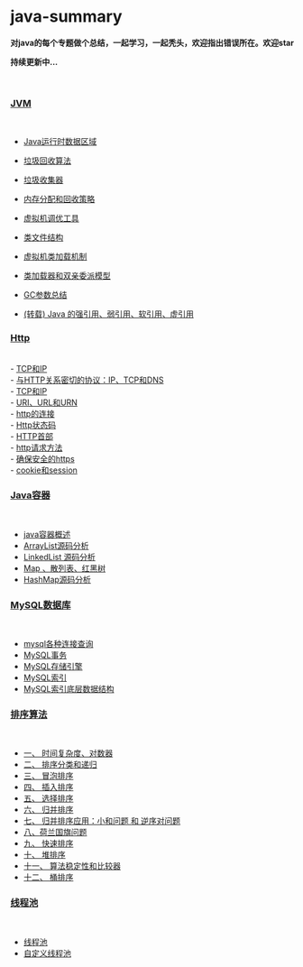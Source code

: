 # java-summary
**对java的每个专题做个总结，一起学习，一起秃头，欢迎指出错误所在。欢迎star**

**持续更新中...**

<br>





<h3><a href="https://github.com/wenhuohuo/java-summary/tree/master/docs/java-jvm">JVM</a></h3><br>

- <a href="https://github.com/wenhuohuo/java-summary/blob/master/docs/java-jvm/1.%20Java%E8%BF%90%E8%A1%8C%E6%97%B6%E6%95%B0%E6%8D%AE%E5%8C%BA%E5%9F%9F.md">Java运行时数据区域</a><br>

- <a href="https://github.com/wenhuohuo/java-summary/blob/master/docs/java-jvm/2.%20%E5%9E%83%E5%9C%BE%E5%9B%9E%E6%94%B6%E7%AE%97%E6%B3%95.md">垃圾回收算法</a><br>

- <a href="https://github.com/wenhuohuo/java-summary/blob/master/docs/java-jvm/3.%20%E5%9E%83%E5%9C%BE%E6%94%B6%E9%9B%86%E5%99%A8.md">垃圾收集器</a><br>

- <a href="https://github.com/wenhuohuo/java-summary/blob/master/docs/java-jvm/4.%20%E5%86%85%E5%AD%98%E5%88%86%E9%85%8D%E5%92%8C%E5%9B%9E%E6%94%B6%E7%AD%96%E7%95%A5.md">内存分配和回收策略</a><br>

- <a href="https://github.com/wenhuohuo/java-summary/blob/master/docs/java-jvm/6.%20%E8%99%9A%E6%8B%9F%E6%9C%BA%E5%B7%A5%E5%85%B7.md">虚拟机调优工具</a><br>

- <a href="https://github.com/wenhuohuo/java-summary/blob/master/docs/java-jvm/7.%20class%E6%96%87%E4%BB%B6%E7%BB%93%E6%9E%84.md">类文件结构</a><br>

- <a href="https://github.com/wenhuohuo/java-summary/blob/master/docs/java-jvm/9.%20%E8%99%9A%E6%8B%9F%E6%9C%BA%E7%B1%BB%E5%8A%A0%E8%BD%BD%E6%9C%BA%E5%88%B6.md">虚拟机类加载机制</a><br>

- <a href="https://github.com/wenhuohuo/java-summary/blob/master/docs/java-jvm/10.%20%E7%B1%BB%E5%8A%A0%E8%BD%BD%E5%99%A8%E5%92%8C%E5%8F%8C%E4%BA%B2%E5%A7%94%E6%B4%BE%E6%A8%A1%E5%9E%8B.md">类加载器和双亲委派模型</a><br>

- <a href="https://github.com/wenhuohuo/java-summary/blob/master/docs/java-jvm/12.%20GC%E5%8F%82%E6%95%B0%E6%80%BB%E7%BB%93.md">GC参数总结</a><br>

- <a href="https://github.com/wenhuohuo/java-summary/blob/master/docs/java-jvm/20.%20(%E8%BD%AC%E8%BD%BD)%20Java%20%E7%9A%84%E5%BC%BA%E5%BC%95%E7%94%A8%E3%80%81%E5%BC%B1%E5%BC%95%E7%94%A8%E3%80%81%E8%BD%AF%E5%BC%95%E7%94%A8%E3%80%81%E8%99%9A%E5%BC%95%E7%94%A8.md">(转载) Java 的强引用、弱引用、软引用、虚引用</a><br>

  





<h3><a href="https://github.com/wenhuohuo/java-summary/tree/master/docs/http">Http</a></h3><br>
- <a href="https://github.com/wenhuohuo/java-summary/blob/master/docs/http/1.TCP%E5%92%8CIP.md">TCP和IP</a><br>
- <a href="https://github.com/wenhuohuo/java-summary/blob/master/docs/http/2.%E4%B8%8EHTTP%E5%85%B3%E7%B3%BB%E5%AF%86%E5%88%87%E7%9A%84%E5%8D%8F%E8%AE%AE%EF%BC%9AIP%E3%80%81TCP%E5%92%8CDNS.md">与HTTP关系密切的协议：IP、TCP和DNS</a><br>
- <a href="https://github.com/wenhuohuo/java-summary/blob/master/docs/http/3.URI%20%E3%80%81URL%E3%80%81URN.md">TCP和IP</a><br>
- <a href="https://github.com/wenhuohuo/java-summary/blob/master/docs/http/1.TCP%E5%92%8CIP.md">URI、URL和URN</a><br>
- <a href="https://github.com/wenhuohuo/java-summary/blob/master/docs/http/4.http%E7%9A%84%E8%BF%9E%E6%8E%A5.md">http的连接</a><br>
- <a href="https://github.com/wenhuohuo/java-summary/blob/master/docs/http/6.Http%E9%A6%96%E9%83%A8.md">Http状态码</a><br>
- <a href="https://github.com/wenhuohuo/java-summary/blob/master/docs/http/1.TCP%E5%92%8CIP.md">HTTP首部</a><br>
- <a href="https://github.com/wenhuohuo/java-summary/blob/master/docs/http/7.http%E7%9A%84%E8%AF%B7%E6%B1%82%E6%96%B9%E6%B3%95.md">http请求方法</a><br>
- <a href="https://github.com/wenhuohuo/java-summary/blob/master/docs/http/8.%E7%A1%AE%E4%BF%9D%E5%AE%89%E5%85%A8%E7%9A%84https.md">确保安全的https</a><br>
- <a href="https://github.com/wenhuohuo/java-summary/blob/master/docs/http/20.Cookie%E5%92%8CSession.md">cookie和session
  </a><br>



<h3><a href="https://github.com/wenhuohuo/java-summary/tree/master/docs/java-%E5%AE%B9%E5%99%A8">Java容器</a></h3><br>

- <a href="https://github.com/wenhuohuo/java-summary/blob/master/docs/java-%E5%AE%B9%E5%99%A8/%E4%B8%80%E3%80%81java%E5%AE%B9%E5%99%A8%E6%A6%82%E8%BF%B0.md">java容器概述
  </a><br>
- <a href="https://github.com/wenhuohuo/java-summary/blob/master/docs/java-%E5%AE%B9%E5%99%A8/%E4%BA%8C%E3%80%81%20ArrayList%E6%BA%90%E7%A0%81%E5%88%86%E6%9E%90.md">ArrayList源码分析
  </a><br>
- <a href="https://github.com/wenhuohuo/java-summary/blob/master/docs/java-%E5%AE%B9%E5%99%A8/%E4%B8%89%E3%80%81LinkedList%20%E6%BA%90%E7%A0%81%E5%88%86%E6%9E%90.md">LinkedList 源码分析
  </a><br>
- <a href="https://github.com/wenhuohuo/java-summary/blob/master/docs/java-%E5%AE%B9%E5%99%A8/%E5%9B%9B%E3%80%81Map-%E6%95%A3%E5%88%97%E8%A1%A8-%E7%BA%A2%E9%BB%91%E6%A0%91%E6%A6%82%E8%BF%B0.md">Map 、散列表、红黑树
  </a><br>
- <a href="https://github.com/wenhuohuo/java-summary/blob/master/docs/java-%E5%AE%B9%E5%99%A8/%E4%BA%94%E3%80%81HashMap%E6%BA%90%E7%A0%81%E5%88%86%E6%9E%90.md">HashMap源码分析
  </a><br>







<h3><a href="https://github.com/wenhuohuo/java-summary/tree/master/docs/mysql">MySQL数据库</a></h3><br>

- <a href="https://github.com/wenhuohuo/java-summary/blob/master/docs/mysql/mysql%E5%90%84%E7%A7%8D%E8%BF%9E%E6%8E%A5%E6%9F%A5%E8%AF%A2.md">mysql各种连接查询</a><br>
- <a href="https://github.com/wenhuohuo/java-summary/blob/master/docs/mysql/MySQL%E4%BA%8B%E5%8A%A1.md">MySQL事务
  </a><br>
- <a href="https://github.com/wenhuohuo/java-summary/blob/master/docs/mysql/MySQL%E5%BC%95%E6%93%8E.md">MySQL存储引擎
  </a><br>
- <a href="https://github.com/wenhuohuo/java-summary/blob/master/docs/mysql/MySQL%E7%B4%A2%E5%BC%95.md">MySQL索引</a><br>
- <a href="https://github.com/wenhuohuo/java-summary/blob/master/docs/mysql/MySQL%E7%B4%A2%E5%BC%95%E5%BA%95%E5%B1%82%E6%95%B0%E6%8D%AE%E7%BB%93%E6%9E%84.md">MySQL索引底层数据结构
  </a><br>









<h3><a href="https://github.com/wenhuohuo/java-summary/tree/master/docs/%E6%8E%92%E5%BA%8F%E7%AE%97%E6%B3%95">排序算法</a></h3><br>

- <a href="https://github.com/wenhuohuo/java-summary/blob/master/docs/%E6%8E%92%E5%BA%8F%E7%AE%97%E6%B3%95/%E4%B8%80%E3%80%81%20%E6%97%B6%E9%97%B4%E5%A4%8D%E6%9D%82%E5%BA%A6%E5%92%8C%E5%AF%B9%E6%95%B0%E5%99%A8.md">一、 时间复杂度、对数器</a><br>
- <a href="https://github.com/wenhuohuo/java-summary/blob/master/docs/%E6%8E%92%E5%BA%8F%E7%AE%97%E6%B3%95/%E4%BA%8C%E3%80%81%20%E6%8E%92%E5%BA%8F%E5%88%86%E7%B1%BB%E5%92%8C%E9%80%92%E5%BD%92.md">二、 排序分类和递归</a><br>
- <a href="https://github.com/wenhuohuo/java-summary/blob/master/docs/%E6%8E%92%E5%BA%8F%E7%AE%97%E6%B3%95/%E4%B8%89%E3%80%81%20%E5%86%92%E6%B3%A1%E6%8E%92%E5%BA%8F.md">三、 冒泡排序
  </a><br>
- <a href="https://github.com/wenhuohuo/java-summary/blob/master/docs/%E6%8E%92%E5%BA%8F%E7%AE%97%E6%B3%95/%E5%9B%9B%E3%80%81%20%E6%8F%92%E5%85%A5%E6%8E%92%E5%BA%8F.md">四、 插入排序</a><br>
- <a href="https://github.com/wenhuohuo/java-summary/blob/master/docs/%E6%8E%92%E5%BA%8F%E7%AE%97%E6%B3%95/%E4%BA%94%E3%80%81%20%E9%80%89%E6%8B%A9%E6%8E%92%E5%BA%8F.md">五、 选择排序
  </a><br>
- <a href="https://github.com/wenhuohuo/java-summary/blob/master/docs/%E6%8E%92%E5%BA%8F%E7%AE%97%E6%B3%95/%E5%85%AD%E3%80%81%20%E5%BD%92%E5%B9%B6%E6%8E%92%E5%BA%8F.md">六、 归并排序</a><br>
- <a href="https://github.com/wenhuohuo/java-summary/blob/master/docs/%E6%8E%92%E5%BA%8F%E7%AE%97%E6%B3%95/%E4%B8%83%E3%80%81%20%E5%BD%92%E5%B9%B6%E6%8E%92%E5%BA%8F%E5%BA%94%E7%94%A8%EF%BC%9A%E5%B0%8F%E5%92%8C%E9%97%AE%E9%A2%98%20%E5%92%8C%20%E9%80%86%E5%BA%8F%E5%AF%B9%E9%97%AE%E9%A2%98.md">七、 归并排序应用：小和问题 和 逆序对问题</a><br>
- <a href="https://github.com/wenhuohuo/java-summary/blob/master/docs/%E6%8E%92%E5%BA%8F%E7%AE%97%E6%B3%95/%E5%85%AB%E3%80%81%E8%8D%B7%E5%85%B0%E5%9B%BD%E6%97%97%E9%97%AE%E9%A2%98.md">八、荷兰国旗问题
  </a><br>
- <a href="https://github.com/wenhuohuo/java-summary/blob/master/docs/%E6%8E%92%E5%BA%8F%E7%AE%97%E6%B3%95/%E4%B9%9D%E3%80%81%20%E5%BF%AB%E9%80%9F%E6%8E%92%E5%BA%8F.md>">九、 快速排序</a><br>
- <a href="https://github.com/wenhuohuo/java-summary/blob/master/docs/%E6%8E%92%E5%BA%8F%E7%AE%97%E6%B3%95/%E5%8D%81%E3%80%81%20%E5%A0%86%E6%8E%92%E5%BA%8F.md">十、 堆排序
  </a><br>
- <a href="https://github.com/wenhuohuo/java-summary/blob/master/docs/%E6%8E%92%E5%BA%8F%E7%AE%97%E6%B3%95/%E5%8D%81%E4%B8%80%E3%80%81%20%E7%AE%97%E6%B3%95%E7%A8%B3%E5%AE%9A%E6%80%A7%E5%92%8C%E6%AF%94%E8%BE%83%E5%99%A8.md">十一、 算法稳定性和比较器</a><br>
- <a href="https://github.com/wenhuohuo/java-summary/blob/master/docs/%E6%8E%92%E5%BA%8F%E7%AE%97%E6%B3%95/%E5%8D%81%E4%BA%8C%E3%80%81%20%E6%A1%B6%E6%8E%92%E5%BA%8F.md">十二、 桶排序
  </a><br>





<h3><a href="https://github.com/wenhuohuo/java-summary/tree/master/docs/java%E5%B9%B6%E5%8F%91/%E7%BA%BF%E7%A8%8B%E6%B1%A0">线程池</a></h3><br>

- <a href="https://github.com/wenhuohuo/java-summary/blob/master/docs/java%E5%B9%B6%E5%8F%91/%E7%BA%BF%E7%A8%8B%E6%B1%A0/%E7%BA%BF%E7%A8%8B%E6%B1%A0.md">线程池</a><br>
- <a href="https://github.com/wenhuohuo/java-summary/blob/master/docs/java%E5%B9%B6%E5%8F%91/%E7%BA%BF%E7%A8%8B%E6%B1%A0/%E8%87%AA%E5%AE%9A%E4%B9%89%E7%BA%BF%E7%A8%8B%E6%B1%A0.md">自定义线程池</a><br>